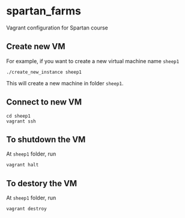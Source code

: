 spartan_farms
=============

Vagrant configuration for Spartan course

Create new VM
-------------
For example, if you want to create a new virtual machine name `sheep1`

```
./create_new_instance sheep1
```

This will create a new machine in folder `sheep1`.

Connect to new VM
-----------------

```
cd sheep1
vagrant ssh
```

To shutdown the VM
------------------
At `sheep1` folder, run 

```
vagrant halt
```



To destory the VM
-----------------
At `sheep1` folder, run 

```
vagrant destroy
```

